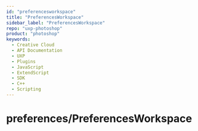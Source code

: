 ```yaml
---
id: "preferencesworkspace"
title: "PreferencesWorkspace"
sidebar_label: "PreferencesWorkspace"
repo: "uxp-photoshop"
product: "photoshop"
keywords:
  - Creative Cloud
  - API Documentation
  - UXP
  - Plugins
  - JavaScript
  - ExtendScript
  - SDK
  - C++
  - Scripting
---
```


# preferences/PreferencesWorkspace
